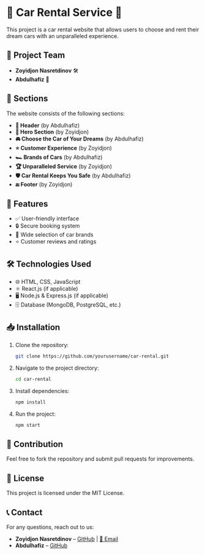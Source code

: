 # 🚗 Car Rental Service 🚀

This project is a car rental website that allows users to choose and rent their dream cars with an unparalleled experience.

## 👥 Project Team
- **Zoyidjon Nasretdinov** 🛠️
- **Abdulhafiz** 🚀

## 📌 Sections
The website consists of the following sections:
- **📝 Header** (by Abdulhafiz)
- **🌟 Hero Section** (by Zoyidjon)
- **🚘 Choose the Car of Your Dreams** (by Abdulhafiz)
- **⭐ Customer Experience** (by Zoyidjon)
- **🏎️ Brands of Cars** (by Abdulhafiz)
- **🏆 Unparalleled Service** (by Zoyidjon)
- **🛡️ Car Rental Keeps You Safe** (by Abdulhafiz)
- **🔚 Footer** (by Zoyidjon)

## 🌟 Features
- ✅ User-friendly interface
- 🔒 Secure booking system
- 🚙 Wide selection of car brands
- ⭐ Customer reviews and ratings

## 🛠 Technologies Used
- 🌐 HTML, CSS, JavaScript
- ⚛️ React.js (if applicable)
- 🖥️ Node.js & Express.js (if applicable)
- 🗄️ Database (MongoDB, PostgreSQL, etc.)

## 📥 Installation
1. Clone the repository:
   ```bash
   git clone https://github.com/yourusername/car-rental.git
   ```
2. Navigate to the project directory:
   ```bash
   cd car-rental
   ```
3. Install dependencies:
   ```bash
   npm install
   ```
4. Run the project:
   ```bash
   npm start
   ```

## 🤝 Contribution
Feel free to fork the repository and submit pull requests for improvements.

## 📜 License
This project is licensed under the MIT License.

## 📞 Contact
For any questions, reach out to us:
- **Zoyidjon Nasretdinov** – [GitHub](https://github.com/zoyidjonnasretdinov) | [📧 Email](mailto:zoyidjonnasretdinovcoder@gmail.com)
- **Abdulhafiz** – [GitHub](https://github.com/abdulhafiz)
